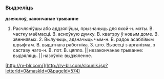 ### Выдзеліць
**дзеяслоў, закончанае трыванне**

1. Расчляніўшы або аддзяліўшы, прызначыць для якой-н. мэты. В. частку маёмасці. В. асноўную думку. В. кватэру ў новым доме. В. звеннявых. 2. Вылучыць, адзначыць чым-н. В. радок асаблівым шрыфтам. В. выдатнага работніка. 3. што. Вывесці з арганізма, з саставу чаго-н. В. пот. В. цяпло. || незакончанае трыванне: выдзяляць. || назоўнік: выдзяленне.

<a rel="author">[http://rv-blr.com/](http://rv-blr.com/slounik.jsp?letterId=0&maskId=0&pageId=574)</a>
